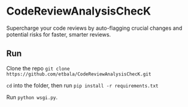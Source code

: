 # CodeReviewAnalysisChecK

Supercharge your code reviews by auto-flagging crucial changes and potential risks for faster, smarter reviews.

## Run

Clone the repo `git clone https://github.com/etbala/CodeReviewAnalysisChecK.git`

`cd` into the folder, then run `pip install -r requirements.txt`

Run `python wsgi.py`.
